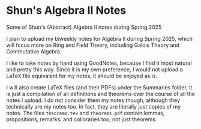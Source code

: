 # Shun's Algebra II Notes

Some of Shun's (Abstract) Algebra II notes during Spring 2025

I plan to upload my biweekly notes for Algebra II during Spring 2025, which will focus more on Ring and Field Theory, including Galois Theory and Commutative Algebra.

I like to take notes by hand using GoodNotes, because I find it most natural and pretty this way. Since it is my own preference, I would not upload a LaTeX file equivalent for my notes, it should be enjoyed as is.

I will also create LaTeX files (and their PDFs) under the Summaries folder, it is just a compilation of all definitions and theorems over the course of all the notes I upload. I do not consider them my notes though, although they technically are my notes too. In fact, they are literally just copies of my notes. The files `theorems.tex` and `theorems.pdf` contain lemmas, propositions, remarks, and colloraries too, not just theorems.